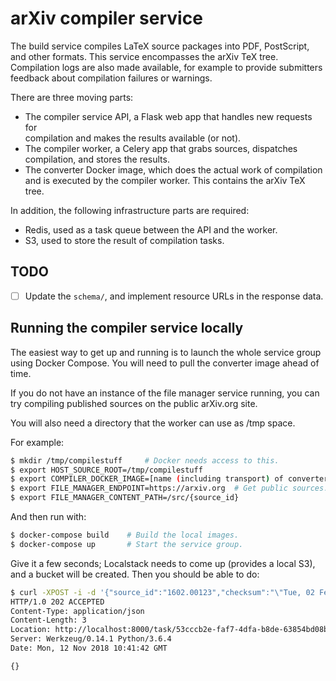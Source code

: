 # arXiv compiler service

The build service compiles LaTeX source packages into PDF, PostScript,
and other formats. This service encompasses the arXiv TeX tree. Compilation
logs are also made available, for example to provide submitters feedback about
compilation failures or warnings.

There are three moving parts:
- The compiler service API, a Flask web app that handles new requests for  
  compilation and makes the results available (or not).
- The compiler worker, a Celery app that grabs sources, dispatches compilation,
  and stores the results.
- The converter Docker image, which does the actual work of compilation and is
  executed by the compiler worker. This contains the arXiv TeX tree.

In addition, the following infrastructure parts are required:
- Redis, used as a task queue between the API and the worker.
- S3, used to store the result of compilation tasks.

## TODO

- [ ] Update the ``schema/``, and implement resource URLs in the response data.

## Running the compiler service locally

The easiest way to get up and running is to launch the whole service group
using Docker Compose. You will need to pull the converter image ahead of time.

If you do not have an instance of the file manager service running, you can
try compiling published sources on the public arXiv.org site.

You will also need a directory that the worker can use as /tmp space.

For example:

```bash
$ mkdir /tmp/compilestuff     # Docker needs access to this.
$ export HOST_SOURCE_ROOT=/tmp/compilestuff
$ export COMPILER_DOCKER_IMAGE=[name (including transport) of converter image]
$ export FILE_MANAGER_ENDPOINT=https://arxiv.org  # Get public sources.
$ export FILE_MANAGER_CONTENT_PATH=/src/{source_id}
```

And then run with:

```bash
$ docker-compose build    # Build the local images.
$ docker-compose up       # Start the service group.
```

Give it a few seconds; Localstack needs to come up (provides a local S3), and
a bucket will be created. Then you should be able to do:

```bash
$ curl -XPOST -i -d '{"source_id":"1602.00123","checksum":"\"Tue, 02 Feb 2016 01:04:33 GMT\"","format":"pdf"}' http://localhost:8000/
HTTP/1.0 202 ACCEPTED
Content-Type: application/json
Content-Length: 3
Location: http://localhost:8000/task/53cccb2e-faf7-4dfa-b8de-63854bd08b0a
Server: Werkzeug/0.14.1 Python/3.6.4
Date: Mon, 12 Nov 2018 10:41:42 GMT

{}
```
